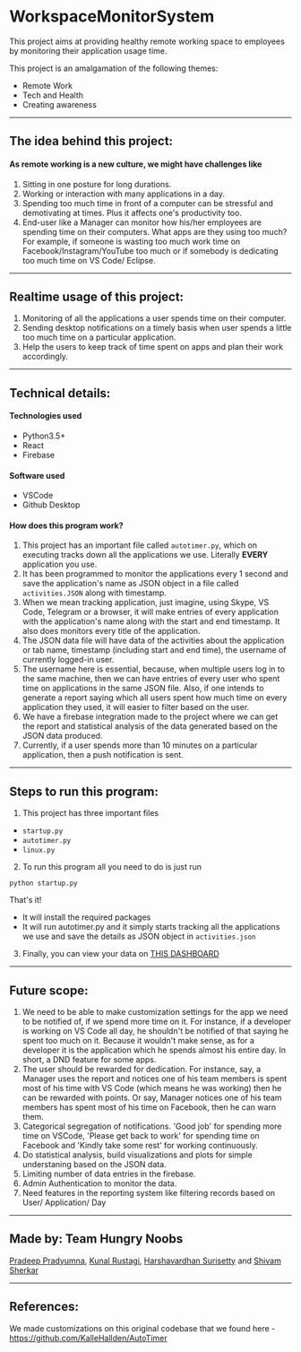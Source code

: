 # WorkspaceMonitorSystem


This project aims at providing healthy remote working space to employees by monitoring their application usage time. 

This project is an amalgamation of the following themes:
* Remote Work
* Tech and Health
* Creating awareness

---
 
## The idea behind this project:
#### As remote working is a new culture, we might have challenges like
1. Sitting in one posture for long durations.
2. Working or interaction with many applications in a day. 
3. Spending too much time in front of a computer can be stressful and demotivating at times. Plus it affects one's productivity too.
4. End-user like a Manager can monitor how his/her employees are spending time on their computers. What apps are they using too much? For example, if someone is wasting too much work time on Facebook/Instagram/YouTube too much or if somebody is dedicating too much time on VS Code/ Eclipse.

---

## Realtime usage of this project:
1. Monitoring of all the applications a user spends time on their computer.
2. Sending desktop notifications on a timely basis when user spends a little too much time on a particular application.
3. Help the users to keep track of time spent on apps and plan their work accordingly.

---

## Technical details:

#### Technologies used
* Python3.5+
* React
* Firebase

#### Software used
* VSCode
* Github Desktop

#### How does this program work?

1. This project has an important file called `autotimer.py`, which on executing tracks down all the applications we use. Literally **EVERY** application you use.
2. It has been programmed to monitor the applications every 1 second and save the application's name as JSON object in a file called `activities.JSON` along with timestamp.
3. When we mean tracking application, just imagine,  using Skype, VS Code, Telegram or a browser, it will make entries of every application with the application's name along with the start and end timestamp. It also does monitors every title of the application.
4. The JSON data file will have data of the activities about the application or tab name, timestamp (including start and end time), the username of currently logged-in user.
5. The username here is essential, because, when multiple users log in to the same machine, then we can have entries of every user who spent time on applications in the same JSON file. Also, if one intends to generate a report saying which all users spent how much time on every application they used, it will easier to filter based on the user. 
6. We have a firebase integration made to the project where we can get the report and statistical analysis of the data generated based on the JSON data produced.
7. Currently, if a user spends more than 10 minutes on a particular application, then a push notification is sent.

---


## Steps to run this program: 
1. This project has three important files
  * `startup.py`
  * `autotimer.py`
  * `linux.py`

2. To run this program all you need to do is just run
 ```
 python startup.py
 ```
 That's it!
  * It will install the required packages
  * It will run autotimer.py and it simply starts tracking all the applications we use and save the details as JSON object in `activities.json`

3. Finally, you can view your data on [THIS DASHBOARD](https://activity-dashboard.harsha-iiiv1.vercel.app/)

---   

## Future scope:
1. We need to be able to make customization settings for the app we need to be notified of, if we spend more time on it. For instance, if a developer is working on VS Code all day, he shouldn't be notified of that saying he spent too much on it. Because it wouldn't make sense, as for a developer it is the application which he spends almost his entire day. In short, a DND feature for some apps.
2. The user should be rewarded for dedication. For instance, say, a Manager uses the report and notices one of his team members is spent most of his time with VS Code (which means he was working) then he can be rewarded with points. Or say, Manager notices one of his team members has spent most of his time on Facebook, then he can warn them.
3. Categorical segregation of notifications. 'Good job' for spending more time on VSCode, 'Please get back to work' for spending time on Facebook and 'Kindly take some rest' for working continuously.
4. Do statistical analysis, build visualizations and plots for simple understaning based on the JSON data.
5. Limiting number of data entries in the firebase.
6. Admin Authentication to monitor the data.
7. Need features in the reporting system like filtering records based on User/ Application/ Day

---

## Made by: Team Hungry Noobs
[Pradeep Pradyumna](https://github.com/pradeepradyumna), [Kunal Rustagi](https://github.com/kunalrustagi08), [Harshavardhan Surisetty](https://github.com/harsha-iiiv) and [Shivam Sherkar](https://github.com/shivamsherkar23)

---

## References:
We made customizations on this original codebase that we found here - https://github.com/KalleHallden/AutoTimer 
